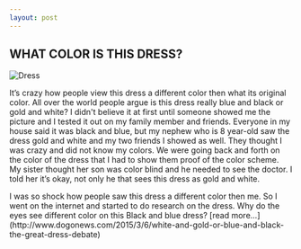 ```yaml
---
layout: post
---
```


## WHAT COLOR IS THIS DRESS?

![Dress](http://i2.cdn.turner.com/cnnnext/dam/assets/150226215539-black-blue-dress-super-169.jpg)



<p>It’s crazy how people view this dress a different color then what its original color.  All over the world people argue is this dress really blue and black or gold and white?  I didn't believe it at first until someone showed me the picture and I tested it out on my family member and friends. Everyone in my house said it was black and blue, but my nephew who is 8 year-old saw the dress gold and white and my two friends I showed as well. They thought I was crazy and did not know my colors. We were going back and forth on the color of the dress that I had to show them proof of the color scheme. My sister thought her son was color blind and he needed to see the doctor. I told her it’s okay, not only he that sees this dress as gold and white. 
<p>I was so shock how people saw this dress a different color then me. So I went on the internet and started to do research on the dress. Why do the eyes see different color on this Black and blue dress?
[read more...](http://www.dogonews.com/2015/3/6/white-and-gold-or-blue-and-black-the-great-dress-debate)


<script>
  (function(i,s,o,g,r,a,m){i['GoogleAnalyticsObject']=r;i[r]=i[r]||function(){
  (i[r].q=i[r].q||[]).push(arguments)},i[r].l=1*new Date();a=s.createElement(o),
  m=s.getElementsByTagName(o)[0];a.async=1;a.src=g;m.parentNode.insertBefore(a,m)
  })(window,document,'script','//www.google-analytics.com/analytics.js','ga');

  ga('create', 'UA-60631022-1', 'auto');
  ga('send', 'pageview');

</script>
